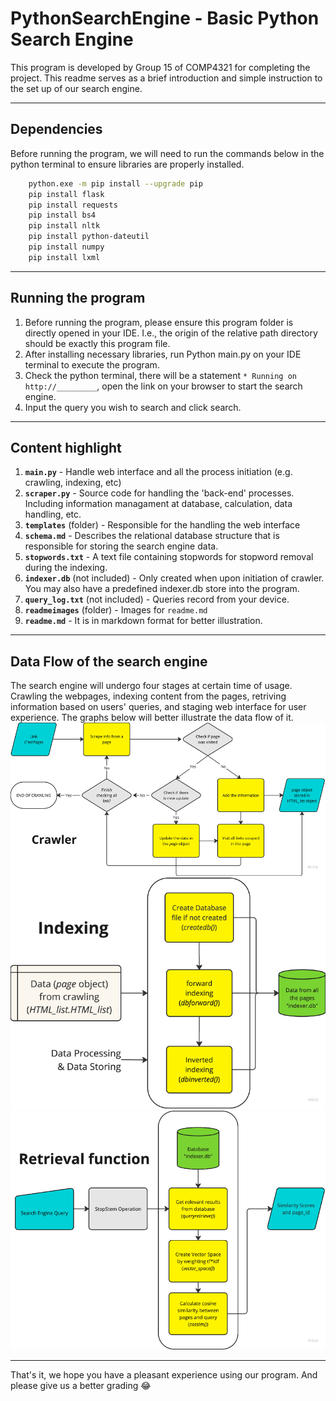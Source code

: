 # PythonSearchEngine -  Basic Python Search Engine

This program is developed by Group 15 of COMP4321 for completing the project.
This readme serves as a brief introduction and simple instruction to the set up of our search engine.

---

## Dependencies

Before running the program, we will need to run the commands below in the python terminal to ensure libraries are properly installed. 

```bash
    python.exe -m pip install --upgrade pip
    pip install flask
    pip install requests
    pip install bs4
    pip install nltk
    pip install python-dateutil
    pip install numpy
    pip install lxml
```

---

## Running the program

1. Before running the program, please ensure this program folder is directly opened in your IDE. I.e., the origin of the relative path directory should be exactly this program file.
2. After installing necessary libraries, run Python main.py on your IDE terminal to execute the program. 
3. Check the python terminal, there will be a statement `* Running on http://_________`, open the link on your browser to start the search engine.
4. Input the query you wish to search and click search.

---

## Content highlight

1. **`main.py`** - Handle web interface and all the process initiation (e.g. crawling, indexing, etc) 
2. **`scraper.py`** - Source code for handling the 'back-end' processes. Including information managament at database, calculation, data handling, etc.
3. **`templates`** (folder) - Responsible for the handling the web interface
4. **`schema.md`** - Describes the relational database structure that is responsible for storing the search engine data.
5. **`stopwords.txt`** - A text file containing stopwords for stopword removal during the indexing. 
6. **`indexer.db`** (not included) - Only created when upon initiation of crawler. You may also have a predefined indexer.db store into the program. 
7. **`query_log.txt`** (not included) - Queries record from your device.
8. **`readmeimages`** (folder) -  Images for `readme.md`
9. **`readme.md`** - It is in markdown format for better illustration.

---

## Data Flow of the search engine

The search engine will undergo four stages at certain time of usage. Crawling the webpages, indexing content from the pages, retriving information based on users' queries, and staging web interface for user experience. The graphs below will better illustrate the data flow of it. 
![Crawler](readmeimages/crawler.png)
![Indexer](readmeimages/indexer.png)
![Retrieval Function](readmeimages/retrievalfunction.png)

---

That's it, we hope you have a pleasant experience using our program.
And please give us a better grading :joy:
